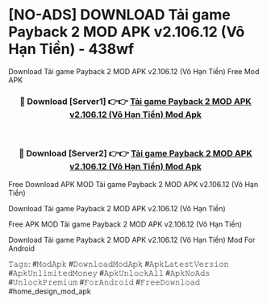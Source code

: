 # [NO-ADS] DOWNLOAD Tải game Payback 2 MOD APK v2.106.12 (Vô Hạn Tiền) - 438wf
Download Tải game Payback 2 MOD APK v2.106.12 (Vô Hạn Tiền) Free Mod APK

<div align="center">
<h3>🔴 Download [Server1] 👉👉 <a href="https://apk-comot.site?title=Tải_game_Payback_2_MOD_APK_v2.106.12_(Vô_Hạn_Tiền)">Tải game Payback 2 MOD APK v2.106.12 (Vô Hạn Tiền) Mod Apk</a></h3><br>

<h3>🔴 Download [Server2] 👉👉 <a href="https://apk-comot.site?title=Tải_game_Payback_2_MOD_APK_v2.106.12_(Vô_Hạn_Tiền)">Tải game Payback 2 MOD APK v2.106.12 (Vô Hạn Tiền) Mod Apk</a></h3>
</div>


Free Download APK MOD Tải game Payback 2 MOD APK v2.106.12 (Vô Hạn Tiền)

Download Tải game Payback 2 MOD APK v2.106.12 (Vô Hạn Tiền) 

Free APK MOD Tải game Payback 2 MOD APK v2.106.12 (Vô Hạn Tiền) 

Download Tải game Payback 2 MOD APK v2.106.12 (Vô Hạn Tiền) Mod For Android

𝚃𝚊𝚐𝚜: #𝙼𝚘𝚍𝙰𝚙𝚔 #𝙳𝚘𝚠𝚗𝚕𝚘𝚊𝚍𝙼𝚘𝚍𝙰𝚙𝚔 #𝙰𝚙𝚔𝙻𝚊𝚝𝚎𝚜𝚝𝚅𝚎𝚛𝚜𝚒𝚘𝚗 #𝙰𝚙𝚔𝚄𝚗𝚕𝚒𝚖𝚒𝚝𝚎𝚍𝙼𝚘𝚗𝚎𝚢 #𝙰𝚙𝚔𝚄𝚗𝚕𝚘𝚌𝚔𝙰𝚕𝚕 #𝙰𝚙𝚔𝙽𝚘𝙰𝚍𝚜 #𝚄𝚗𝚕𝚘𝚌𝚔𝙿𝚛𝚎𝚖𝚒𝚞𝚖 #𝙵𝚘𝚛𝙰𝚗𝚍𝚛𝚘𝚒𝚍 #𝙵𝚛𝚎𝚎𝙳𝚘𝚠𝚗𝚕𝚘𝚊𝚍 #home_design_mod_apk